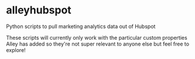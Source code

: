 # alleyhubspot
Python scripts to pull marketing analytics data out of Hubspot

These scripts will currently only work with the particular custom properties Alley has added so they're not super relevant to anyone else but feel free to explore!
